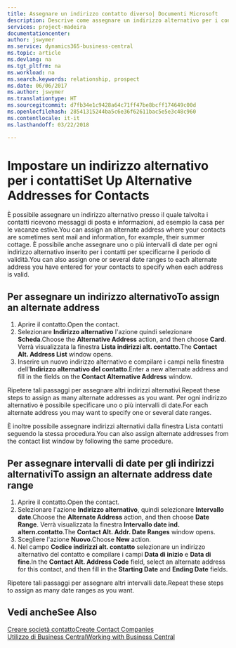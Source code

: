 ```yaml
---
title: Assegnare un indirizzo contatto diverso| Documenti Microsoft
description: Descrive come assegnare un indirizzo alternativo per i contatti o potenziali clienti, dove inviare talvolta le informazioni.
services: project-madeira
documentationcenter: 
author: jswymer
ms.service: dynamics365-business-central
ms.topic: article
ms.devlang: na
ms.tgt_pltfrm: na
ms.workload: na
ms.search.keywords: relationship, prospect
ms.date: 06/06/2017
ms.author: jswymer
ms.translationtype: HT
ms.sourcegitcommit: d7fb34e1c9428a64c71ff47be8bcff174649c00d
ms.openlocfilehash: 28541315244ba5c6e36f62611bac5e5e3c48c960
ms.contentlocale: it-it
ms.lasthandoff: 03/22/2018

---
```

# <a name="set-up-alternative-addresses-for-contacts"></a><span data-ttu-id="75d4c-103">Impostare un indirizzo alternativo per i contatti</span><span class="sxs-lookup"><span data-stu-id="75d4c-103">Set Up Alternative Addresses for Contacts</span></span>
<span data-ttu-id="75d4c-104">È possibile assegnare un indirizzo alternativo presso il quale talvolta i contatti ricevono messaggi di posta e informazioni, ad esempio la casa per le vacanze estive.</span><span class="sxs-lookup"><span data-stu-id="75d4c-104">You can assign an alternate address where your contacts are sometimes sent mail and information, for example, their summer cottage.</span></span> <span data-ttu-id="75d4c-105">È possibile anche assegnare uno o più intervalli di date per ogni indirizzo alternativo inserito per i contatti per specificarne il periodo di validità.</span><span class="sxs-lookup"><span data-stu-id="75d4c-105">You can also assign one or several date ranges to each alternate address you have entered for your contacts to specify when each address is valid.</span></span>

## <a name="to-assign-an-alternate-address"></a><span data-ttu-id="75d4c-106">Per assegnare un indirizzo alternativo</span><span class="sxs-lookup"><span data-stu-id="75d4c-106">To assign an alternate address</span></span>
1. <span data-ttu-id="75d4c-107">Aprire il contatto.</span><span class="sxs-lookup"><span data-stu-id="75d4c-107">Open the contact.</span></span>
2. <span data-ttu-id="75d4c-108">Selezionare **Indirizzo alternativo** l'azione quindi selezionare **Scheda**.</span><span class="sxs-lookup"><span data-stu-id="75d4c-108">Choose the **Alternative Address** action, and then choose **Card**.</span></span> <span data-ttu-id="75d4c-109">Verrà visualizzata la finestra **Lista indirizzi alt. contatto**.</span><span class="sxs-lookup"><span data-stu-id="75d4c-109">The **Contact Alt. Address List** window opens.</span></span>
3. <span data-ttu-id="75d4c-110">Inserire un nuovo indirizzo alternativo e compilare i campi nella finestra dell'**Indirizzo alternativo del contatto**.</span><span class="sxs-lookup"><span data-stu-id="75d4c-110">Enter a new alternate address and fill in the fields on the **Contact Alternative Address** window.</span></span>

<span data-ttu-id="75d4c-111">Ripetere tali passaggi per assegnare altri indirizzi alternativi.</span><span class="sxs-lookup"><span data-stu-id="75d4c-111">Repeat these steps to assign as many alternate addresses as you want.</span></span> <span data-ttu-id="75d4c-112">Per ogni indirizzo alternativo è possibile specificare uno o più intervalli di date.</span><span class="sxs-lookup"><span data-stu-id="75d4c-112">For each alternate address you may want to specify one or several date ranges.</span></span>

<span data-ttu-id="75d4c-113">È inoltre possibile assegnare indirizzi alternativi dalla finestra Lista contatti seguendo la stessa procedura.</span><span class="sxs-lookup"><span data-stu-id="75d4c-113">You can also assign alternate addresses from the contact list window by following the same procedure.</span></span>

## <a name="to-assign-an-alternate-address-date-range"></a><span data-ttu-id="75d4c-114">Per assegnare intervalli di date per gli indirizzi alternativi</span><span class="sxs-lookup"><span data-stu-id="75d4c-114">To assign an alternate address date range</span></span>
1. <span data-ttu-id="75d4c-115">Aprire il contatto.</span><span class="sxs-lookup"><span data-stu-id="75d4c-115">Open the contact.</span></span>
2. <span data-ttu-id="75d4c-116">Selezionare l'azione **Indirizzo alternativo**, quindi selezionare **Intervallo date**.</span><span class="sxs-lookup"><span data-stu-id="75d4c-116">Choose the **Alternate Address** action, and then choose **Date Range**.</span></span> <span data-ttu-id="75d4c-117">Verrà visualizzata la finestra **Intervallo date ind. altern.contatto**.</span><span class="sxs-lookup"><span data-stu-id="75d4c-117">The **Contact Alt. Addr. Date Ranges** window opens.</span></span>
3. <span data-ttu-id="75d4c-118">Scegliere l'azione **Nuovo**.</span><span class="sxs-lookup"><span data-stu-id="75d4c-118">Choose **New** action.</span></span>
4. <span data-ttu-id="75d4c-119">Nel campo **Codice indirizzi alt. contatto** selezionare un indirizzo alternativo del contatto e compilare i campi **Data di inizio** e **Data di fine**.</span><span class="sxs-lookup"><span data-stu-id="75d4c-119">In the **Contact Alt. Address Code** field, select an alternate address for this contact, and then fill in the **Starting Date** and **Ending Date** fields.</span></span>

<span data-ttu-id="75d4c-120">Ripetere tali passaggi per assegnare altri intervalli date.</span><span class="sxs-lookup"><span data-stu-id="75d4c-120">Repeat these steps to assign as many date ranges as you want.</span></span>

## <a name="see-also"></a><span data-ttu-id="75d4c-121">Vedi anche</span><span class="sxs-lookup"><span data-stu-id="75d4c-121">See Also</span></span>
[<span data-ttu-id="75d4c-122">Creare società contatto</span><span class="sxs-lookup"><span data-stu-id="75d4c-122">Create Contact Companies</span></span>](marketing-create-contact-companies.md)  
[<span data-ttu-id="75d4c-123">Utilizzo di Business Central</span><span class="sxs-lookup"><span data-stu-id="75d4c-123">Working with Business Central</span></span>](ui-work-product.md)

